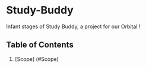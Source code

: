 # Study-Buddy

Infant stages of Study Buddy, a project for our Orbital !

## Table of Contents
1. [Scope] (#Scope)




